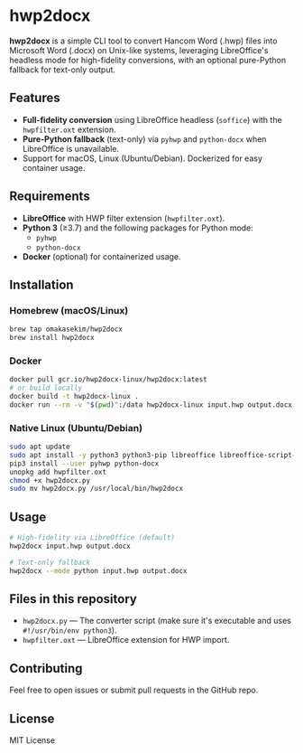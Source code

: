 # hwp2docx

**hwp2docx** is a simple CLI tool to convert Hancom Word (.hwp) files into Microsoft Word (.docx) on Unix-like systems, leveraging LibreOffice's headless mode for high-fidelity conversions, with an optional pure-Python fallback for text-only output.

## Features

* **Full-fidelity conversion** using LibreOffice headless (`soffice`) with the `hwpfilter.oxt` extension.
* **Pure-Python fallback** (text-only) via `pyhwp` and `python-docx` when LibreOffice is unavailable.
* Support for macOS, Linux (Ubuntu/Debian). Dockerized for easy container usage.

## Requirements

* **LibreOffice** with HWP filter extension (`hwpfilter.oxt`).
* **Python 3** (≥3.7) and the following packages for Python mode:
   * `pyhwp`
   * `python-docx`
* **Docker** (optional) for containerized usage.

## Installation

### Homebrew (macOS/Linux)

```bash
brew tap omakasekim/hwp2docx
brew install hwp2docx
```

### Docker

```bash
docker pull gcr.io/hwp2docx-linux/hwp2docx:latest
# or build locally
docker build -t hwp2docx-linux .
docker run --rm -v "$(pwd)":/data hwp2docx-linux input.hwp output.docx
```

### Native Linux (Ubuntu/Debian)

```bash
sudo apt update
sudo apt install -y python3 python3-pip libreoffice libreoffice-script-provider-python python3-uno fonts-nanum
pip3 install --user pyhwp python-docx
unopkg add hwpfilter.oxt
chmod +x hwp2docx.py
sudo mv hwp2docx.py /usr/local/bin/hwp2docx
```

## Usage

```bash
# High-fidelity via LibreOffice (default)
hwp2docx input.hwp output.docx

# Text-only fallback
hwp2docx --mode python input.hwp output.docx
```

## Files in this repository

* `hwp2docx.py` — The converter script (make sure it's executable and uses `#!/usr/bin/env python3`).
* `hwpfilter.oxt` — LibreOffice extension for HWP import.

## Contributing

Feel free to open issues or submit pull requests in the GitHub repo.

## License

MIT License
